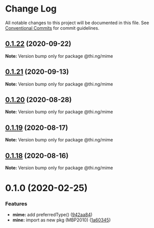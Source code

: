 # Change Log

All notable changes to this project will be documented in this file.
See [Conventional Commits](https://conventionalcommits.org) for commit guidelines.

## [0.1.22](https://github.com/thi-ng/umbrella/compare/@thi.ng/mime@0.1.21...@thi.ng/mime@0.1.22) (2020-09-22)

**Note:** Version bump only for package @thi.ng/mime





## [0.1.21](https://github.com/thi-ng/umbrella/compare/@thi.ng/mime@0.1.20...@thi.ng/mime@0.1.21) (2020-09-13)

**Note:** Version bump only for package @thi.ng/mime





## [0.1.20](https://github.com/thi-ng/umbrella/compare/@thi.ng/mime@0.1.19...@thi.ng/mime@0.1.20) (2020-08-28)

**Note:** Version bump only for package @thi.ng/mime





## [0.1.19](https://github.com/thi-ng/umbrella/compare/@thi.ng/mime@0.1.18...@thi.ng/mime@0.1.19) (2020-08-17)

**Note:** Version bump only for package @thi.ng/mime





## [0.1.18](https://github.com/thi-ng/umbrella/compare/@thi.ng/mime@0.1.17...@thi.ng/mime@0.1.18) (2020-08-16)

**Note:** Version bump only for package @thi.ng/mime





# 0.1.0 (2020-02-25)


### Features

* **mime:** add preferredType() ([942aa84](https://github.com/thi-ng/umbrella/commit/942aa8493ebc67c08bf02d4e88508f4058f726ce))
* **mine:** import as new pkg (MBP2010) ([1a60345](https://github.com/thi-ng/umbrella/commit/1a603459b30de13879ca8a02af7f7d95b5c3f8cc))

